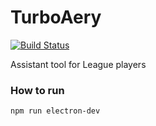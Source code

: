 # TurboAery
[![Build Status](https://dev.azure.com/dixaba/Dixaba/_apis/build/status/Dixaba.TurboAery?branchName=master)](https://dev.azure.com/dixaba/Dixaba/_build/latest?definitionId=14&branchName=master)

Assistant tool for League players


### How to run

```npm run electron-dev```
